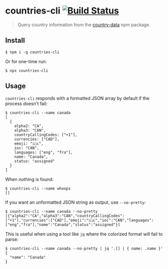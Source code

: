 # countries-cli [![Build Status](https://travis-ci.org/j-klassen/countries-cli.svg?branch=master)](https://travis-ci.org/j-klassen/countries-cli)

> Query country information from the [country-data](https://www.npmjs.com/package/country-data) npm package.

## Install

```shell
$ npm i -g countries-cli
```

Or for one-time run:

```
$ npx countries-cli
```

## Usage

`countries-cli` responds with a formatted JSON array by default if the process doesn't fail:

```shell
$ countries-cli --name canada
[
  {
    alpha2: "CA",
    alpha3: "CAN",
    countryCallingCodes: ["+1"],
    currencies: ["CAD"],
    emoji: "🇨🇦",
    ioc: "CAN",
    languages: ["eng", "fra"],
    name: "Canada",
    status: "assigned"
  }
]
```

When nothing is found:

```shell
$ countries-cli --name whoops
[]
```

If you want an unformatted JSON string as output, use `--no-pretty`:

```shell
$ countries-cli --name canada --no-pretty
[{"alpha2":"CA","alpha3":"CAN","countryCallingCodes":["+1"],"currencies":["CAD"],"emoji":"🇨🇦","ioc":"CAN","languages":["eng","fra"],"name":"Canada","status":"assigned"}]
```

This is useful when using a tool like `jq` where the colorized format will fail to parse:

```shell
$ countries-cli --name canada --no-pretty | jq '.[] | { name: .name }'
{
  "name": "Canada"
}
```
